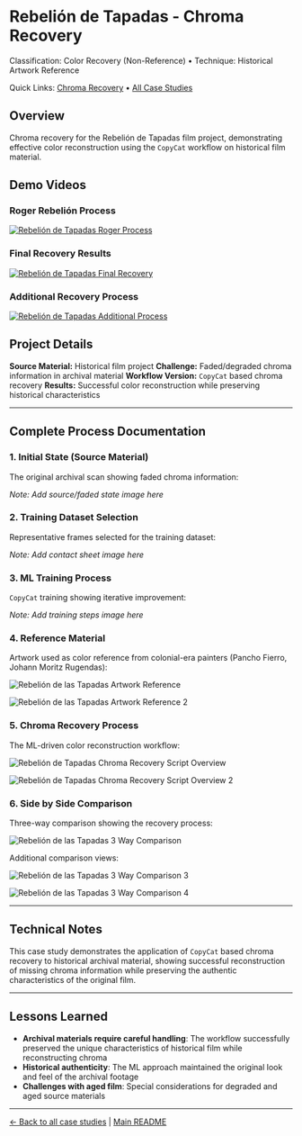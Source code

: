 # Rebelión de Tapadas - Chroma Recovery

Classification: Color Recovery (Non-Reference) • Technique: Historical Artwork Reference

Quick Links: [Chroma Recovery](../chroma-recovery.md) • [All Case Studies](../case-studies.md)

## Overview
Chroma recovery for the Rebelión de Tapadas film project, demonstrating effective color reconstruction using the `CopyCat` workflow on historical film material.

## Demo Videos

### Roger Rebelión Process
[![Rebelión de Tapadas Roger Process](https://img.youtube.com/vi/RAKMxUw78gE/0.jpg)](https://www.youtube.com/watch?v=RAKMxUw78gE)

### Final Recovery Results
[![Rebelión de Tapadas Final Recovery](https://img.youtube.com/vi/0hkOd2OjGXM/0.jpg)](https://www.youtube.com/watch?v=0hkOd2OjGXM)

### Additional Recovery Process
[![Rebelión de Tapadas Additional Process](https://img.youtube.com/vi/4UK53lS59R0/0.jpg)](https://www.youtube.com/watch?v=4UK53lS59R0)

## Project Details

**Source Material:** Historical film project
**Challenge:** Faded/degraded chroma information in archival material
**Workflow Version:** `CopyCat` based chroma recovery
**Results:** Successful color reconstruction while preserving historical characteristics

---

## Complete Process Documentation

### 1. Initial State (Source Material)
The original archival scan showing faded chroma information:

*Note: Add source/faded state image here*

### 2. Training Dataset Selection
Representative frames selected for the training dataset:

*Note: Add contact sheet image here*

### 3. ML Training Process
`CopyCat` training showing iterative improvement:

*Note: Add training steps image here*

### 4. Reference Material
Artwork used as color reference from colonial-era painters (Pancho Fierro, Johann Moritz Rugendas):

![Rebelión de las Tapadas Artwork Reference](../images_kebab/rebelion-de-las-tapadas-artwork-reference.png)

![Rebelión de las Tapadas Artwork Reference 2](../images_kebab/rebelion-de-las-tapadas-artwork-reference-2.jpeg)

### 5. Chroma Recovery Process
The ML-driven color reconstruction workflow:

![Rebelión de Tapadas Chroma Recovery Script Overview](../images_kebab/rebelion-de-tapadas-chroma-recovery-script-overview.jpeg)

![Rebelión de Tapadas Chroma Recovery Script Overview 2](../images_kebab/rebelion-de-tapadas-chroma-recovery-script-overview-2.jpeg)

### 6. Side by Side Comparison
Three-way comparison showing the recovery process:

![Rebelión de las Tapadas 3 Way Comparison](../images_kebab/rebelion-de-las-tapadas-3-way-comparison.png)

Additional comparison views:

![Rebelión de las Tapadas 3 Way Comparison 3](../images_kebab/rebelion-de-las-tapadas-3-way-comparison-3.jpeg)

![Rebelión de las Tapadas 3 Way Comparison 4](../images_kebab/rebelion-de-las-tapadas-3-way-comparison-4.jpeg)

---

## Technical Notes

This case study demonstrates the application of `CopyCat` based chroma recovery to historical archival material, showing successful reconstruction of missing chroma information while preserving the authentic characteristics of the original film.

---

## Lessons Learned

- **Archival materials require careful handling**: The workflow successfully preserved the unique characteristics of historical film while reconstructing chroma
- **Historical authenticity**: The ML approach maintained the original look and feel of the archival footage
- **Challenges with aged film**: Special considerations for degraded and aged source materials

---

[← Back to all case studies](../case-studies.md) | [Main README](../../README.md)
